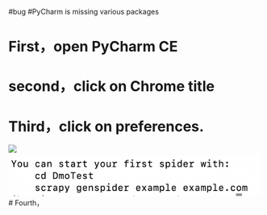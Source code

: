#bug
#PyCharm is missing various packages
# First，open PyCharm CE
# second，click on Chrome title
# Third，click on preferences.
<img src="https://github.com/Alecia113/Mac-environment/PyCharm/3.png"/>
<img src="https://github.com/Alecia113/task_1/blob/main/start.png" width="500px"/>
# Fourth，
